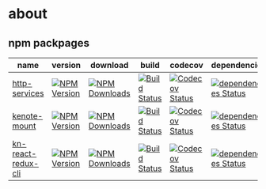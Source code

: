 # about

## npm packpages

| name | version | download | build | codecov | dependencies |
| ---- | ---- | ---- | ---- | ---- | ---- |
| [http-services][http-services-url] | [![NPM Version][http-services-npm-image]][http-services-npm-url] | [![NPM Downloads][http-services-downloads-image]][http-services-downloads-url] | [![Build Status][http-services-travis-image]][http-services-travis-url] | [![Codecov Status][http-services-codecov-image]][http-services-codecov-url] | [![dependencies Status][http-services-dependencies-image]][http-services-dependencies-url] |
| [kenote-mount][kenote-mount-url] | [![NPM Version][kenote-mount-npm-image]][kenote-mount-npm-url] | [![NPM Downloads][kenote-mount-downloads-image]][kenote-mount-downloads-url] | [![Build Status][kenote-mount-travis-image]][kenote-mount-travis-url] | [![Codecov Status][kenote-mount-codecov-image]][kenote-mount-codecov-url] | [![dependencies Status][kenote-mount-dependencies-image]][kenote-mount-dependencies-url] |
| [kn-react-redux-cli][kn-react-redux-cli-url] | [![NPM Version][kn-react-redux-cli-npm-image]][kn-react-redux-cli-npm-url] | [![NPM Downloads][kn-react-redux-cli-downloads-image]][kn-react-redux-cli-downloads-url] | [![Build Status][kn-react-redux-cli-travis-image]][kn-react-redux-cli-travis-url] | [![Codecov Status][kn-react-redux-cli-codecov-image]][kn-react-redux-cli-codecov-url] | [![dependencies Status][kn-react-redux-cli-dependencies-image]][kn-react-redux-cli-dependencies-url] |

[http-services-url]: https://github.com/thondery/http-services
[http-services-npm-image]: https://img.shields.io/npm/v/http-services.svg
[http-services-npm-url]: https://www.npmjs.org/package/http-services
[http-services-downloads-image]: https://img.shields.io/npm/dm/http-services.svg
[http-services-downloads-url]: https://npmjs.org/package/http-services
[http-services-travis-image]: https://travis-ci.org/thondery/http-services.svg?branch=master
[http-services-travis-url]: https://travis-ci.org/thondery/http-services
[http-services-codecov-image]: https://img.shields.io/codecov/c/github/thondery/http-services/master.svg
[http-services-codecov-url]:   https://codecov.io/github/thondery/http-services?branch=master
[http-services-dependencies-image]: https://david-dm.org/thondery/http-services/status.svg
[http-services-dependencies-url]: https://david-dm.org/thondery/http-services

[kenote-mount-url]: https://github.com/thondery/kenote-mount
[kenote-mount-npm-image]: https://img.shields.io/npm/v/kenote-mount.svg
[kenote-mount-npm-url]: https://www.npmjs.org/package/kenote-mount
[kenote-mount-downloads-image]: https://img.shields.io/npm/dm/kenote-mount.svg
[kenote-mount-downloads-url]: https://npmjs.org/package/kenote-mount
[kenote-mount-travis-image]: https://travis-ci.org/thondery/kenote-mount.svg?branch=master
[kenote-mount-travis-url]: https://travis-ci.org/thondery/kenote-mount
[kenote-mount-codecov-image]: https://img.shields.io/codecov/c/github/thondery/kenote-mount/master.svg
[kenote-mount-codecov-url]:   https://codecov.io/github/thondery/kenote-mount?branch=master
[kenote-mount-dependencies-image]: https://david-dm.org/thondery/kenote-mount/status.svg
[kenote-mount-dependencies-url]: https://david-dm.org/thondery/kenote-mount

[kn-react-redux-cli-url]: https://github.com/thondery/kn-react-redux-cli
[kn-react-redux-cli-npm-image]: https://img.shields.io/npm/v/kn-react-redux-cli.svg
[kn-react-redux-cli-npm-url]: https://www.npmjs.org/package/kn-react-redux-cli
[kn-react-redux-cli-downloads-image]: https://img.shields.io/npm/dm/kn-react-redux-cli.svg
[kn-react-redux-cli-downloads-url]: https://npmjs.org/package/kn-react-redux-cli
[kn-react-redux-cli-travis-image]: https://travis-ci.org/thondery/kn-react-redux-cli.svg?branch=master
[kn-react-redux-cli-travis-url]: https://travis-ci.org/thondery/kn-react-redux-cli
[kn-react-redux-cli-codecov-image]: https://img.shields.io/codecov/c/github/thondery/kn-react-redux-cli/master.svg
[kn-react-redux-cli-codecov-url]:   https://codecov.io/github/thondery/kn-react-redux-cli?branch=master
[kn-react-redux-cli-dependencies-image]: https://david-dm.org/thondery/kn-react-redux-cli/status.svg
[kn-react-redux-cli-dependencies-url]: https://david-dm.org/thondery/kn-react-redux-cli